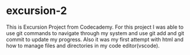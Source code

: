 # excursion-2
This is Excursion Project from Codecademy.
For this project I was able to use git commands to navigate through my system and use git add and git commit to update my progress. Also it was my first attempt with html and how to manage files and directories in my code editor(vscode).
